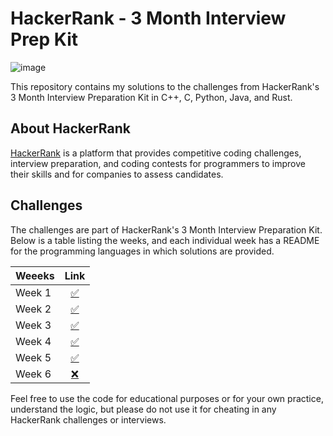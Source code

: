 # HackerRank - 3 Month Interview Prep Kit

![image](https://hrcdn.net/fcore/assets/work/header/hackerrank_logo-21e2867566.svg)

This repository contains my solutions to the challenges from HackerRank's 3 Month Interview Preparation Kit in C++, C, Python, Java, and Rust.

## About HackerRank

[HackerRank](https://www.hackerrank.com/) is a platform that provides competitive coding challenges, interview preparation, and coding contests for programmers to improve their skills and for companies to assess candidates.

## Challenges

The challenges are part of HackerRank's 3 Month Interview Preparation Kit. Below is a table listing the weeks, and each individual week has a README for the programming languages in which solutions are provided.

| Weeeks     | Link |
|:---------------------|:-----:|
| Week 1 |  [✅](https://github.com/arindal1/HackerRank-three-month-interview-prep/tree/main/week-1) |
| Week 2 |  [✅](https://github.com/arindal1/HackerRank-three-month-interview-prep/tree/main/week-2) |
| Week 3 |  [✅](https://github.com/arindal1/HackerRank-three-month-interview-prep/tree/main/week-3) |
| Week 4 |  [✅](https://github.com/arindal1/HackerRank-three-month-interview-prep/tree/main/week-4) |
| Week 5 |  [✅](https://github.com/arindal1/HackerRank-three-month-interview-prep/tree/main/week-5) |
| Week 6 |  [❌]() |

Feel free to use the code for educational purposes or for your own practice, understand the logic, but please do not use it for cheating in any HackerRank challenges or interviews.

